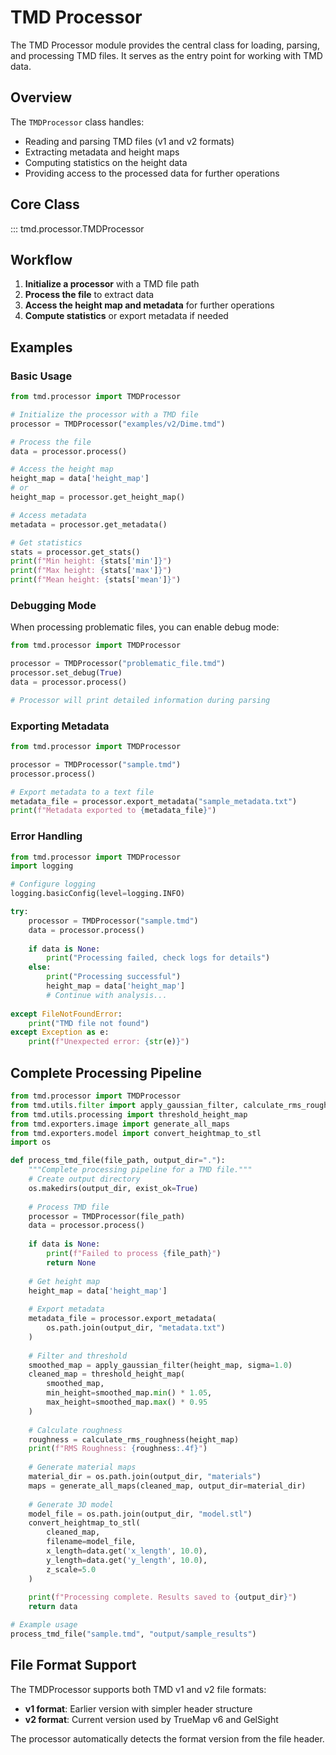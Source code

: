 # TMD Processor

The TMD Processor module provides the central class for loading, parsing, and processing TMD files. It serves as the entry point for working with TMD data.

## Overview

The `TMDProcessor` class handles:

- Reading and parsing TMD files (v1 and v2 formats)
- Extracting metadata and height maps
- Computing statistics on the height data
- Providing access to the processed data for further operations

## Core Class

::: tmd.processor.TMDProcessor

## Workflow

1. **Initialize a processor** with a TMD file path
2. **Process the file** to extract data
3. **Access the height map and metadata** for further operations
4. **Compute statistics** or export metadata if needed

## Examples

### Basic Usage

```python
from tmd.processor import TMDProcessor

# Initialize the processor with a TMD file
processor = TMDProcessor("examples/v2/Dime.tmd")

# Process the file
data = processor.process()

# Access the height map
height_map = data['height_map']
# or
height_map = processor.get_height_map()

# Access metadata
metadata = processor.get_metadata()

# Get statistics
stats = processor.get_stats()
print(f"Min height: {stats['min']}")
print(f"Max height: {stats['max']}")
print(f"Mean height: {stats['mean']}")
```

### Debugging Mode

When processing problematic files, you can enable debug mode:

```python
from tmd.processor import TMDProcessor

processor = TMDProcessor("problematic_file.tmd")
processor.set_debug(True)
data = processor.process()

# Processor will print detailed information during parsing
```

### Exporting Metadata

```python
from tmd.processor import TMDProcessor

processor = TMDProcessor("sample.tmd")
processor.process()

# Export metadata to a text file
metadata_file = processor.export_metadata("sample_metadata.txt")
print(f"Metadata exported to {metadata_file}")
```

### Error Handling

```python
from tmd.processor import TMDProcessor
import logging

# Configure logging
logging.basicConfig(level=logging.INFO)

try:
    processor = TMDProcessor("sample.tmd")
    data = processor.process()
    
    if data is None:
        print("Processing failed, check logs for details")
    else:
        print("Processing successful")
        height_map = data['height_map']
        # Continue with analysis...
        
except FileNotFoundError:
    print("TMD file not found")
except Exception as e:
    print(f"Unexpected error: {str(e)}")
```

## Complete Processing Pipeline

```python
from tmd.processor import TMDProcessor
from tmd.utils.filter import apply_gaussian_filter, calculate_rms_roughness
from tmd.utils.processing import threshold_height_map
from tmd.exporters.image import generate_all_maps
from tmd.exporters.model import convert_heightmap_to_stl
import os

def process_tmd_file(file_path, output_dir="."):
    """Complete processing pipeline for a TMD file."""
    # Create output directory
    os.makedirs(output_dir, exist_ok=True)
    
    # Process TMD file
    processor = TMDProcessor(file_path)
    data = processor.process()
    
    if data is None:
        print(f"Failed to process {file_path}")
        return None
    
    # Get height map
    height_map = data['height_map']
    
    # Export metadata
    metadata_file = processor.export_metadata(
        os.path.join(output_dir, "metadata.txt")
    )
    
    # Filter and threshold
    smoothed_map = apply_gaussian_filter(height_map, sigma=1.0)
    cleaned_map = threshold_height_map(
        smoothed_map,
        min_height=smoothed_map.min() * 1.05,
        max_height=smoothed_map.max() * 0.95
    )
    
    # Calculate roughness
    roughness = calculate_rms_roughness(height_map)
    print(f"RMS Roughness: {roughness:.4f}")
    
    # Generate material maps
    material_dir = os.path.join(output_dir, "materials")
    maps = generate_all_maps(cleaned_map, output_dir=material_dir)
    
    # Generate 3D model
    model_file = os.path.join(output_dir, "model.stl")
    convert_heightmap_to_stl(
        cleaned_map,
        filename=model_file,
        x_length=data.get('x_length', 10.0),
        y_length=data.get('y_length', 10.0),
        z_scale=5.0
    )
    
    print(f"Processing complete. Results saved to {output_dir}")
    return data

# Example usage
process_tmd_file("sample.tmd", "output/sample_results")
```

## File Format Support

The TMDProcessor supports both TMD v1 and v2 file formats:

- **v1 format**: Earlier version with simpler header structure
- **v2 format**: Current version used by TrueMap v6 and GelSight

The processor automatically detects the format version from the file header.
